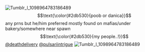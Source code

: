 ![Tumblr_l_1098964783186489](https://github.com/UNPLEASANTGRADlENT/UNPLEASANTGRADlENT/assets/144538884/d1188e5c-88d3-49a1-aa05-4e589ffe12b1)
$$\text{\color{#2db530}{poob or danica}}$$
any prns but he/him preferred 
mostly found on mafias/under bakery/somewhere near spawn
$$\text{\color{#2db530}{my people..!}}$$
[@deathdelivery](https://github.com/deathdelivery) [@pulsariintrigue](https://github.com/pulsariintrigue)
![Tumblr_l_1098964783186489](https://github.com/UNPLEASANTGRADlENT/UNPLEASANTGRADlENT/assets/144538884/eb259cb6-7f93-4cd4-b966-999d08fdb58f)
